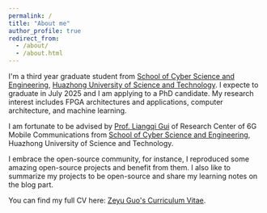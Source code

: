 ```yaml
---
permalink: /
title: "About me"
author_profile: true
redirect_from: 
  - /about/
  - /about.html
---
```


I'm a third year graduate student from [School of Cyber Science and Engineering](https://cse.hust.edu.cn/), [Huazhong University of Science and Technology](https://www.hust.edu.cn/). I expecte to graduate in July 2025 and I am applying to a PhD candidate. My research interest includes FPGA architectures and applications, computer architecture, and machine learning.

I am fortunate to be advised by [Prof. Liangqi Gui](http://sinc-lab.cse.hust.edu.cn/info/1014/1034.htm) of Research Center of 6G Mobile Communications from [School of Cyber Science and Engineering](https://cse.hust.edu.cn/), Huazhong University of Science and Technology.

I embrace the open-source community, for instance, I reproduced some amazing open-source projects and benefit from them. I also like to summarize my projects to be open-source and share my learning notes on the blog part.

You can find my full CV here: [Zeyu Guo's Curriculum Vitae](../assets/CV.pdf).

<!-- # Contact

[Email](mailto:guozy@hust.edu.cn) / [Github](https://github.com/ZeyuGuo) -->

